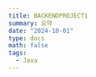 ```yaml
---
title: BACKENDPROJECT1
summary: 요약
date: "2024-10-01"
type: docs
math: false
tags:
  - Java
---
```

